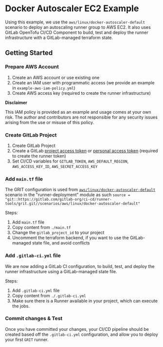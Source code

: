 # Docker Autoscaler EC2 Example

Using this example, we use the `aws/linux/docker-autoscaler-default` scenario to deploy an autoscaling runner group to AWS EC2.
It also uses GitLab OpenTofu CI/CD Component to build, test and deploy the runner infrastructure with a GitLab-managed terraform state.

## Getting Started

### Prepare AWS Account

1. Create an AWS account or use existing one
1. Create an IAM user with programmatic access (we provide an example in `example-aws-iam-policy.yml`)
1. Create AWS access key (required to create the runner infrastructure)

**Disclaimer**

This IAM policy is provided as an example and usage comes at your own risk. The author and contributors are not responsible for any security issues arising from the use or misuse of this policy.

### Create GitLab Project

1. Create GitLab Project
1. Create a GitLab [project access token](https://docs.gitlab.com/ee/user/project/settings/project_access_tokens.html#create-a-project-access-token) or [personal access token](https://docs.gitlab.com/ee/user/profile/personal_access_tokens.html#create-a-personal-access-token) (required to create the runner token)
1. Set CI/CD variables for `GITLAB_TOKEN`, `AWS_DEFAULT_REGION`, `AWS_ACCESS_KEY_ID`, `AWS_SECRET_ACCESS_KEY`

### Add `main.tf` file

The GRIT configuration is used from [`aws/linux/docker-autoscaler-default`](../../scenarios/aws/linux/docker-autoscaler-default) scenario in the "runner-deployment" module as such `source = "git::https://gitlab.com/gitlab-org/ci-cd/runner-tools/grit.git//scenarios/aws/linux/docker-autoscaler-default"`

Steps:

1. Add `main.tf` file
1. Copy content from `./main.tf`
1. Change the `gitlab_project_id` to your project
1. Uncomment the terraform backend, if you want to use the GitLab-managed state file, and avoid conflicts

### Add `.gitlab-ci.yml` file

We are now adding a GitLab CI configuration, to build, test, and deploy the runner infrastructure using a GitLab-managed state file.

Steps:

1. Add `.gitlab-ci.yml` file
1. Copy content from `./.gitlab-ci.yml`
1. Make sure there is a Runner available in your project, which can execute the jobs.

### Commit changes & Test

Once you have committed your changes, your CI/CD pipeline should be created based off the `.gitlab-ci.yml` configuration, and allow you to deploy your first `GRIT` runner.
